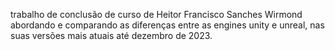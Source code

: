 trabalho de conclusão de curso de Heitor Francisco Sanches Wirmond abordando e comparando as diferenças entre as engines unity e unreal,  nas suas versões mais atuais
até dezembro de 2023.
